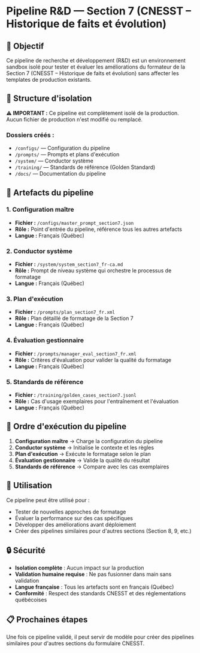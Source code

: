 # Pipeline R&D — Section 7 (CNESST – Historique de faits et évolution)

## 🎯 Objectif

Ce pipeline de recherche et développement (R&D) est un environnement sandbox isolé pour tester et évaluer les améliorations du formateur de la Section 7 (CNESST – Historique de faits et évolution) sans affecter les templates de production existants.

## 🧱 Structure d'isolation

**⚠️ IMPORTANT :** Ce pipeline est complètement isolé de la production. Aucun fichier de production n'est modifié ou remplacé.

### Dossiers créés :
- `/configs/` — Configuration du pipeline
- `/prompts/` — Prompts et plans d'exécution
- `/system/` — Conductor système
- `/training/` — Standards de référence (Golden Standard)
- `/docs/` — Documentation du pipeline

## 🧩 Artefacts du pipeline

### 1. Configuration maître
- **Fichier :** `/configs/master_prompt_section7.json`
- **Rôle :** Point d'entrée du pipeline, référence tous les autres artefacts
- **Langue :** Français (Québec)

### 2. Conductor système
- **Fichier :** `/system/system_section7_fr-ca.md`
- **Rôle :** Prompt de niveau système qui orchestre le processus de formatage
- **Langue :** Français (Québec)

### 3. Plan d'exécution
- **Fichier :** `/prompts/plan_section7_fr.xml`
- **Rôle :** Plan détaillé de formatage de la Section 7
- **Langue :** Français (Québec)

### 4. Évaluation gestionnaire
- **Fichier :** `/prompts/manager_eval_section7_fr.xml`
- **Rôle :** Critères d'évaluation pour valider la qualité du formatage
- **Langue :** Français (Québec)

### 5. Standards de référence
- **Fichier :** `/training/golden_cases_section7.jsonl`
- **Rôle :** Cas d'usage exemplaires pour l'entraînement et l'évaluation
- **Langue :** Français (Québec)

## 🔄 Ordre d'exécution du pipeline

1. **Configuration maître** → Charge la configuration du pipeline
2. **Conductor système** → Initialise le contexte et les règles
3. **Plan d'exécution** → Exécute le formatage selon le plan
4. **Évaluation gestionnaire** → Valide la qualité du résultat
5. **Standards de référence** → Compare avec les cas exemplaires

## 🚀 Utilisation

Ce pipeline peut être utilisé pour :
- Tester de nouvelles approches de formatage
- Évaluer la performance sur des cas spécifiques
- Développer des améliorations avant déploiement
- Créer des pipelines similaires pour d'autres sections (Section 8, 9, etc.)

## 🔒 Sécurité

- **Isolation complète** : Aucun impact sur la production
- **Validation humaine requise** : Ne pas fusionner dans main sans validation
- **Langue française** : Tous les artefacts sont en français (Québec)
- **Conformité** : Respect des standards CNESST et des réglementations québécoises

## 📋 Prochaines étapes

Une fois ce pipeline validé, il peut servir de modèle pour créer des pipelines similaires pour d'autres sections du formulaire CNESST.
